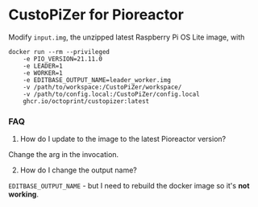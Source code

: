 # CustoPiZer for Pioreactor

Modify `input.img`, the unzipped latest Raspberry Pi OS Lite image, with

```
docker run --rm --privileged
    -e PIO_VERSION=21.11.0
    -e LEADER=1
    -e WORKER=1
    -e EDITBASE_OUTPUT_NAME=leader_worker.img
    -v /path/to/workspace:/CustoPiZer/workspace/
    -v /path/to/config.local:/CustoPiZer/config.local
    ghcr.io/octoprint/custopizer:latest
```



### FAQ

1. How do I update to the image to the latest Pioreactor version?

Change the arg in the invocation.

2. How do I change the output name?

`EDITBASE_OUTPUT_NAME` - but I need to rebuild the docker image so it's **not working**.

